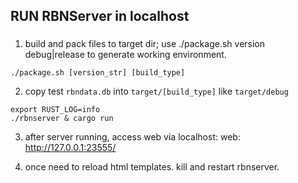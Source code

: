 ## RUN RBNServer in localhost

### 

1. build and pack files to target dir;
use ./package.sh version debug|release to generate working environment.
```
./package.sh [version_str] [build_type]
```

2. copy test `rbndata.db` into `target/[build_type]` like `target/debug`
```
export RUST_LOG=info
./rbnserver & cargo run
```

3. after server running, access web via localhost:
web: http://127.0.0.1:23555/

4. once need to reload html templates. kill and restart rbnserver.